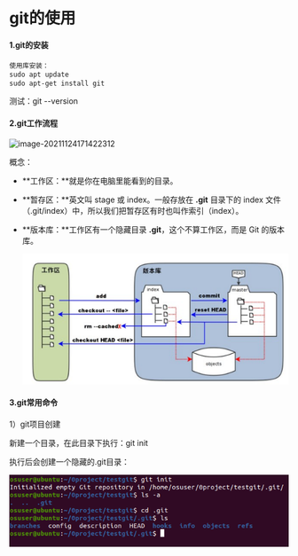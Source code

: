# git的使用

#### 1.git的安装

```
使用库安装：
sudo apt update
sudo apt-get install git
```

测试：git --version

#### 2.git工作流程

![image-20211124171422312](/home/osuser/.config/Typora/typora-user-images/image-20211124171422312.png)

概念：

- **工作区：**就是你在电脑里能看到的目录。

- **暂存区：**英文叫 stage 或 index。一般存放在 **.git** 目录下的 index 文件（.git/index）中，所以我们把暂存区有时也叫作索引（index）。

- **版本库：**工作区有一个隐藏目录 **.git**，这个不算工作区，而是 Git 的版本库。

  ![image-20211124173646329](image-20211124173646329.png)

#### 3.git常用命令

1）git项目创建

新建一个目录，在此目录下执行：git init

执行后会创建一个隐藏的.git目录：

![image-20211124173107710](image-20211124173107710.png)